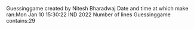 Guessinggame created by Nitesh Bharadwaj
Date and time at which make ran:Mon Jan 10 15:30:22 IND 2022 
Number of lines Guessinggame contains:29

